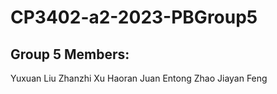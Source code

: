 # CP3402-a2-2023-PBGroup5

## Group 5 Members:
Yuxuan Liu
Zhanzhi Xu
Haoran Juan
Entong Zhao
Jiayan Feng

